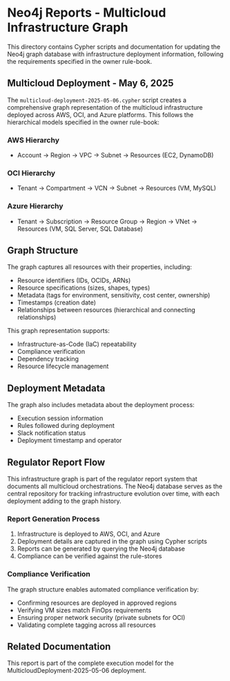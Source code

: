 # Neo4j Reports - Multicloud Infrastructure Graph

This directory contains Cypher scripts and documentation for updating the Neo4j graph database with infrastructure deployment information, following the requirements specified in the owner rule-book.

## Multicloud Deployment - May 6, 2025

The `multicloud-deployment-2025-05-06.cypher` script creates a comprehensive graph representation of the multicloud infrastructure deployed across AWS, OCI, and Azure platforms. This follows the hierarchical models specified in the owner rule-book:

### AWS Hierarchy
- Account → Region → VPC → Subnet → Resources (EC2, DynamoDB)

### OCI Hierarchy
- Tenant → Compartment → VCN → Subnet → Resources (VM, MySQL)

### Azure Hierarchy
- Tenant → Subscription → Resource Group → Region → VNet → Resources (VM, SQL Server, SQL Database)

## Graph Structure

The graph captures all resources with their properties, including:
- Resource identifiers (IDs, OCIDs, ARNs)
- Resource specifications (sizes, shapes, types)
- Metadata (tags for environment, sensitivity, cost center, ownership)
- Timestamps (creation date)
- Relationships between resources (hierarchical and connecting relationships)

This graph representation supports:
- Infrastructure-as-Code (IaC) repeatability
- Compliance verification
- Dependency tracking
- Resource lifecycle management

## Deployment Metadata

The graph also includes metadata about the deployment process:
- Execution session information
- Rules followed during deployment
- Slack notification status
- Deployment timestamp and operator

## Regulator Report Flow

This infrastructure graph is part of the regulator report system that documents all multicloud orchestrations. The Neo4j database serves as the central repository for tracking infrastructure evolution over time, with each deployment adding to the graph history.

### Report Generation Process
1. Infrastructure is deployed to AWS, OCI, and Azure
2. Deployment details are captured in the graph using Cypher scripts
3. Reports can be generated by querying the Neo4j database
4. Compliance can be verified against the rule-stores

### Compliance Verification
The graph structure enables automated compliance verification by:
- Confirming resources are deployed in approved regions
- Verifying VM sizes match FinOps requirements
- Ensuring proper network security (private subnets for OCI)
- Validating complete tagging across all resources

## Related Documentation
This report is part of the complete execution model for the MulticloudDeployment-2025-05-06 deployment.